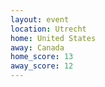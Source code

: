 ```yaml
---
layout: event
location: Utrecht
home: United States
away: Canada
home_score: 13
away_score: 12
---
```


